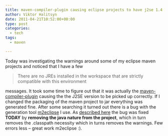 ```yaml
---
title: maven-compiler-plugin causing eclipse projects to have j2se 1.4 instead of configured one
author: Viktor Halitsyn
date: 2011-04-21T10:52:00+00:00
type: post
categories:
  - tech
tags:
  - maven

---
```

Today was investigating the warnings around some of my eclipse maven projects and noticed that I have a few
  


> There are no JREs installed in the workspace that are strictly compatible with this environment

messages. It took some time to figure out that it was actually the [maven-compiler-plugin][1] causing the the J2SE version to be picked up correctly. If I changed the packaging of the maven project to jar everything was generated fine. After some searching it turned out there is a bug with the generation tool [m2eclipse][2] I use. As [described here][3] the bug was fixed **TODAY** by **removing the java nature from the project**, which in turn removes the .classpath necessity which in turns removes the warnings. Few errors less &#8211; great work m2eclipse :).

 [1]: http://maven.apache.org/plugins/maven-ear-plugin/usage.html
 [2]: http://www.blogger.com/m2eclipse.sonatype.org/%20
 [3]: https://issues.sonatype.org/browse/MECLIPSEWTP-67